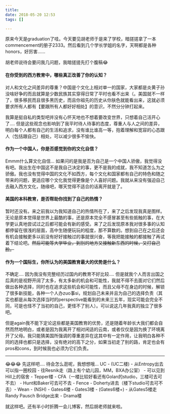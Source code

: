 ```yaml
---
title: 
date: 2018-05-20 12:53
tags: []

---
```


原来今天是graduation了哇。今天要见胡老师于是来了学校，暗搓搓拿了一本commencement的册子2333。然后看到几个学长学姐的名字，天啊都是各种honors，好厉害...... 

胡老师说待会要问我几问题，我暗搓搓先打个腹稿😂

#### 在你受到的西方教育中，哪些真正改善了你的认知？
对人和文化之间差异的尊重？中国是个文化上相对单一的国家，大家都是炎黄子孙没啥好争的而且就算是少数民族其实穿得日常了平时也看不出来（。美国就不一样了，很多移民而且很多黑历史，而且你祖先的历史从你肤色就能看出来，这就必须要求所有人都有【要跟所有人都好好相处】的意识，不然分分钟打起来。

我算是挺自私的类型吧并没有心怀天地也不想着要改变世界，只想着自己活开心了.... 但是这些观念也影响到了我平时待人待事的态度，尊重人与人之间的差异，明白每个人都有自己的生活和追求，没有谁比谁高一等，抱着理解和宽容的心态跟人（包括跟自己）相处，可以减少很多不愉快。

#### 作为一个中国人，你是否感觉到你的文化自信？

Emmm什么算文化自信... 如果问的是我是否为自己是一个中国人骄傲，我觉得没有吧。我出生在中国这不是我自己决定的事，更不是我的成就，我不知道怎么为之骄傲。我也没有觉得中国的文化不如西方，每个文化和国家都有自己的特色和随之带来的问题，更适应哪个文化我觉得更像是个人喜好问题。我就从来没有强迫自己去融入西方文化，随缘吧，哪天觉得不适合的话离开就是了。

#### 美国的本科教育，是否帮助你找到了自己的热情？

暂时还没有。来之前我以为我知道自己的热情所在了，来了之后发现我真是图样。无论是原本觉得是世界上最酷的事，还是原本完全不感冒甚至有些抵触的事，在大学更认真地尝试过之后都可能会有新的感受。来了之后发现原本我对很多事的认知都停留在很浅的层面，高中生随便玩玩的程度，那不算数的。想到自己在之后还会有机会接触更多以前没有好好接触过的事就很兴奋，等我把能接触的都接触了再试着下结论吧。~~然后可能等大学毕业，到别的地方又接触新东西的时候，又打自己脸。~~

#### 作为一个国际生，你所认为的美国教育最大的优势是什么？

不确定.... 因为我没有完整经历过国内的教育不好比较.... 但是就我个人而言出国之后真的是视野开阔了太多，有太多新的机会和可能性，我就不得不去面对它们然后做出各种选择，同时也在追求这些机会和可能性，而且父母不在身边的时候，解锁了很多新技能，各种一个人办zuo事si，规划自己未来并且为自己的选择负责（其实也都是从每次选择当时的perspective能看到的未来三五年，现实可能会完全不同，可是也怪不了当初的自己，更怪不了别人）。可以说这几年我真的独立了很多吧。

但是again我不能下定论这些都是美国教育的优势，还是随着年龄长大我们都会自然而然地明白，或者是因为我离开了相对闲适的云南，或者仅仅是因为换了环境离开了父母。我只能猜美国所强调的尊重差异在这其中有一定作用，让我明白各种不同的选择也都只是选择，没有绝对的高下之分，如果当初走了别的路，肯定也会有pros和cons，到时候我也必须为它们负责。

---

😂😂😂 先这样吧.... 待会怎么逛呢，我想想哦... UC - (UC二楼) - 从Entropy出去可以指一圈校园 - 往Resnik走（路上有个幼儿园，MM，BXA办公室） - 可以见到Hill上的宿舍 - Tepper楼 - CFA（一楼比较好看还有Golan的studio，三楼可去可不去） - Hunt和Baker可去可不去 - Fence - Doherty进去（楼下studio可去可不去）- Wean - (NSH) - Gates4楼 - Gates3楼 - (Gates6楼+) - 从Gates5楼走Randy Pausch Bridge出来 - Drama楼

就这样吧。还有半小时折腾一会儿博客，然后胡老师就来啦。